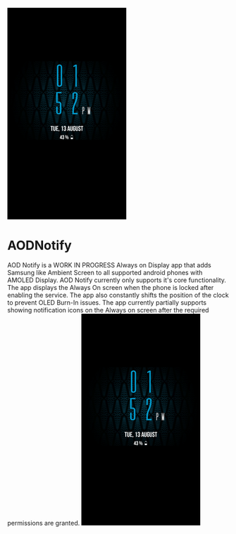 ![Alt text](https://github.com/ashwinvishesh/AODNotify/raw/master/aodscreenshot.png?raw=true "ScreenShot")
# AODNotify
AOD Notify is a WORK IN PROGRESS Always on Display app that adds Samsung like Ambient Screen to all supported android phones with AMOLED Display.
AOD Notify currently only supports it's core functionality. The app displays the Always On screen when the phone is locked after enabling the service.
The app also constantly shifts the position of the clock to prevent OLED Burn-In issues. The app currently partially supports showing notification
icons on the Always on screen after the required permissions are granted.
![Alt text](https://github.com/ashwinvishesh/AODNotify/raw/master/aodscreenshot.png?raw=true "ScreenShot")
